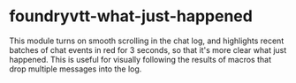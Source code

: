 # foundryvtt-what-just-happened

This module turns on smooth scrolling in the chat log, and highlights recent batches of chat events in red for 3 seconds, so that it's more clear what just happened. This is useful for visually following the results of macros that drop multiple messages into the log.
